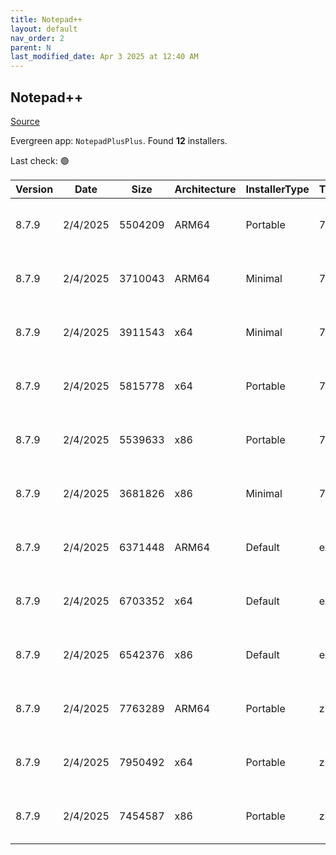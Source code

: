 ```yaml
---
title: Notepad++
layout: default
nav_order: 2
parent: N
last_modified_date: Apr 3 2025 at 12:40 AM
---
```


## Notepad++

[Source](https://notepad-plus-plus.org/)

Evergreen app: `NotepadPlusPlus`. Found **12** installers.

Last check: 🟢

| Version | Date     | Size    | Architecture | InstallerType | Type | URI                                                                                                                                                                                                                                              |
| ------- | -------- | ------- | ------------ | ------------- | ---- | ------------------------------------------------------------------------------------------------------------------------------------------------------------------------------------------------------------------------------------------------ |
| 8.7.9   | 2/4/2025 | 5504209 | ARM64        | Portable      | 7z   | [https://github.com/notepad-plus-plus/notepad-plus-plus/releases/download/v8.7.9/npp.8.7.9.portable.arm64.7z](https://github.com/notepad-plus-plus/notepad-plus-plus/releases/download/v8.7.9/npp.8.7.9.portable.arm64.7z)                       |
| 8.7.9   | 2/4/2025 | 3710043 | ARM64        | Minimal       | 7z   | [https://github.com/notepad-plus-plus/notepad-plus-plus/releases/download/v8.7.9/npp.8.7.9.portable.minimalist.arm64.7z](https://github.com/notepad-plus-plus/notepad-plus-plus/releases/download/v8.7.9/npp.8.7.9.portable.minimalist.arm64.7z) |
| 8.7.9   | 2/4/2025 | 3911543 | x64          | Minimal       | 7z   | [https://github.com/notepad-plus-plus/notepad-plus-plus/releases/download/v8.7.9/npp.8.7.9.portable.minimalist.x64.7z](https://github.com/notepad-plus-plus/notepad-plus-plus/releases/download/v8.7.9/npp.8.7.9.portable.minimalist.x64.7z)     |
| 8.7.9   | 2/4/2025 | 5815778 | x64          | Portable      | 7z   | [https://github.com/notepad-plus-plus/notepad-plus-plus/releases/download/v8.7.9/npp.8.7.9.portable.x64.7z](https://github.com/notepad-plus-plus/notepad-plus-plus/releases/download/v8.7.9/npp.8.7.9.portable.x64.7z)                           |
| 8.7.9   | 2/4/2025 | 5539633 | x86          | Portable      | 7z   | [https://github.com/notepad-plus-plus/notepad-plus-plus/releases/download/v8.7.9/npp.8.7.9.portable.7z](https://github.com/notepad-plus-plus/notepad-plus-plus/releases/download/v8.7.9/npp.8.7.9.portable.7z)                                   |
| 8.7.9   | 2/4/2025 | 3681826 | x86          | Minimal       | 7z   | [https://github.com/notepad-plus-plus/notepad-plus-plus/releases/download/v8.7.9/npp.8.7.9.portable.minimalist.7z](https://github.com/notepad-plus-plus/notepad-plus-plus/releases/download/v8.7.9/npp.8.7.9.portable.minimalist.7z)             |
| 8.7.9   | 2/4/2025 | 6371448 | ARM64        | Default       | exe  | [https://github.com/notepad-plus-plus/notepad-plus-plus/releases/download/v8.7.9/npp.8.7.9.Installer.arm64.exe](https://github.com/notepad-plus-plus/notepad-plus-plus/releases/download/v8.7.9/npp.8.7.9.Installer.arm64.exe)                   |
| 8.7.9   | 2/4/2025 | 6703352 | x64          | Default       | exe  | [https://github.com/notepad-plus-plus/notepad-plus-plus/releases/download/v8.7.9/npp.8.7.9.Installer.x64.exe](https://github.com/notepad-plus-plus/notepad-plus-plus/releases/download/v8.7.9/npp.8.7.9.Installer.x64.exe)                       |
| 8.7.9   | 2/4/2025 | 6542376 | x86          | Default       | exe  | [https://github.com/notepad-plus-plus/notepad-plus-plus/releases/download/v8.7.9/npp.8.7.9.Installer.exe](https://github.com/notepad-plus-plus/notepad-plus-plus/releases/download/v8.7.9/npp.8.7.9.Installer.exe)                               |
| 8.7.9   | 2/4/2025 | 7763289 | ARM64        | Portable      | zip  | [https://github.com/notepad-plus-plus/notepad-plus-plus/releases/download/v8.7.9/npp.8.7.9.portable.arm64.zip](https://github.com/notepad-plus-plus/notepad-plus-plus/releases/download/v8.7.9/npp.8.7.9.portable.arm64.zip)                     |
| 8.7.9   | 2/4/2025 | 7950492 | x64          | Portable      | zip  | [https://github.com/notepad-plus-plus/notepad-plus-plus/releases/download/v8.7.9/npp.8.7.9.portable.x64.zip](https://github.com/notepad-plus-plus/notepad-plus-plus/releases/download/v8.7.9/npp.8.7.9.portable.x64.zip)                         |
| 8.7.9   | 2/4/2025 | 7454587 | x86          | Portable      | zip  | [https://github.com/notepad-plus-plus/notepad-plus-plus/releases/download/v8.7.9/npp.8.7.9.portable.zip](https://github.com/notepad-plus-plus/notepad-plus-plus/releases/download/v8.7.9/npp.8.7.9.portable.zip)                                 |
